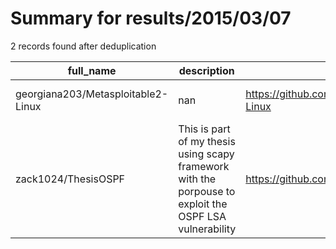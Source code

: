 
# Summary for results/2015/03/07
    
2 records found after deduplication

| full_name | description | html_url | matched_list | matched_count | pushed_at | size | stargazers_count | language | forks_count | vul_ids |
|------------------------------------|---------------------------------------------------------------------------------------------------------|-------------------------------------------------------|----------------------------------|-----------------|---------------------------|--------|--------------------|------------|---------------|-----------|
| georgiana203/Metasploitable2-Linux | nan | https://github.com/georgiana203/Metasploitable2-Linux | ['metasploit module OR payload'] | 1 | 2015-03-07 04:57:03+00:00 | 104 | 0 | nan | 0 | [] |
| zack1024/ThesisOSPF | This is part of my thesis using scapy framework with the porpouse to exploit the OSPF LSA vulnerability | https://github.com/zack1024/ThesisOSPF | ['exploit'] | 1 | 2015-03-07 17:53:09+00:00 | 0 | 0 | nan | 0 | [] |
